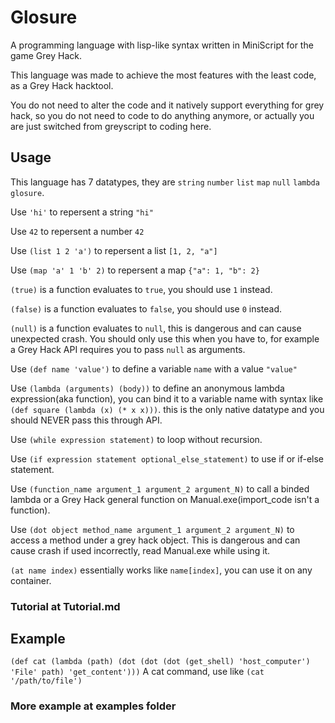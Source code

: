 # Glosure
A programming language with lisp-like syntax written in MiniScript for the game Grey Hack.

This language was made to achieve the most features with the least code, as a Grey Hack hacktool.

You do not need to alter the code and it natively support everything for grey hack, so you do not need to code to do anything anymore, or actually you are just switched from greyscript to coding here.

## Usage
This language has 7 datatypes, they are `string` `number` `list` `map` `null` `lambda` `glosure`.

Use `'hi'` to repersent a string `"hi"`

Use `42` to repersent a number `42`

Use `(list 1 2 'a')` to repersent a list `[1, 2, "a"]`

Use `(map 'a' 1 'b' 2)` to repersent a map `{"a": 1, "b": 2}`

`(true)` is a function evaluates to `true`, you should use `1` instead.

`(false)` is a function evaluates to `false`, you should use `0` instead.

`(null)` is a function evaluates to `null`, this is dangerous and can cause unexpected crash. You should only use this when you have to, for example a Grey Hack API requires you to pass `null` as arguments.

Use `(def name 'value')` to define a variable `name` with a value `"value"`

Use `(lambda (arguments) (body))` to define an anonymous lambda expression(aka function), you can bind it to a variable name with syntax like `(def square (lambda (x) (* x x)))`. this is the only native datatype and you should NEVER pass this through API.

Use `(while expression statement)` to loop without recursion.

Use `(if expression statement optional_else_statement)` to use if or if-else statement.

Use `(function_name argument_1 argument_2 argument_N)` to call a binded lambda or a Grey Hack general function on Manual.exe(import_code isn't a function).

Use `(dot object method_name argument_1 argument_2 argument_N)` to access a method under a grey hack object. This is dangerous and can cause crash if used incorrectly, read Manual.exe while using it.

`(at name index)` essentially works like `name[index]`, you can use it on any container.

### Tutorial at Tutorial.md

## Example
`(def cat (lambda (path) (dot (dot (dot (get_shell) 'host_computer') 'File' path) 'get_content')))` A cat command, use like `(cat '/path/to/file')`

### More example at examples folder